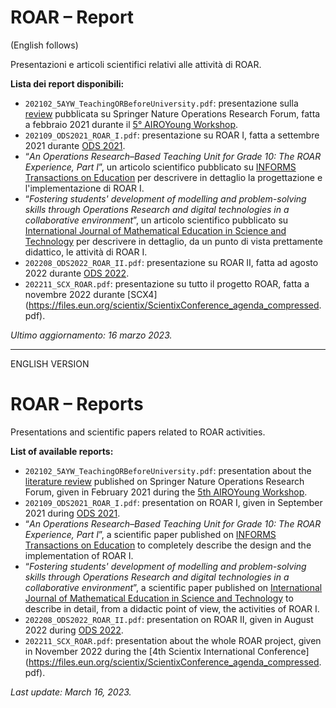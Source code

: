 # ROAR – Report

(English follows)

Presentazioni e articoli scientifici relativi alle attività di ROAR.

**Lista dei report disponibili:**

- `202102_5AYW_TeachingORBeforeUniversity.pdf`: presentazione sulla [review](https://link.springer.com/article/10.1007/s43069-021-00054-3) pubblicata su Springer Nature Operations Research Forum, fatta a febbraio 2021 durante il [5° AIROYoung Workshop](http://opslab.dieti.unina.it/index.php/en/home-eng-2/ayws).
- `202109_ODS2021_ROAR_I.pdf`: presentazione su ROAR I, fatta a settembre 2021 durante [ODS 2021](http://www.airoconference.it/ods2021/).
- “*An Operations Research–Based Teaching Unit for Grade 10: The ROAR Experience, Part I*”, un articolo scientifico pubblicato su [INFORMS Transactions on Education](https://pubsonline.informs.org/doi/10.1287/ited.2022.0271) per descrivere in dettaglio la progettazione e l'implementazione di ROAR I.
- “*Fostering students' development of modelling and problem-solving skills through Operations Research and digital technologies in a collaborative environment*”, un articolo scientifico pubblicato su [International Journal of Mathematical Education in Science and Technology](https://www.tandfonline.com/eprint/VG5NRZHTAPAVRNX2DNUG/full?target=10.1080/0020739X.2022.2115421) per descrivere in dettaglio, da un punto di vista prettamente didattico, le attività di ROAR I.
- `202208_ODS2022_ROAR_II.pdf`: presentazione su ROAR II, fatta ad agosto 2022 durante [ODS 2022](http://www.airoconference.it/ods2022/).
- `202211_SCX_ROAR.pdf`: presentazione su tutto il progetto ROAR, fatta a novembre 2022 durante [SCX4](https://files.eun.org/scientix/ScientixConference_agenda_compressed. pdf).

*Ultimo aggiornamento: 16 marzo 2023.*

--------------------------------------------------------------------------------------
ENGLISH VERSION
# ROAR – Reports

Presentations and scientific papers related to ROAR activities.

**List of available reports:**

- `202102_5AYW_TeachingORBeforeUniversity.pdf`: presentation about the [literature review](https://link.springer.com/article/10.1007/s43069-021-00054-3) published on Springer Nature Operations Research Forum, given in February 2021 during the [5th AIROYoung Workshop](http://opslab.dieti.unina.it/index.php/en/home-eng-2/ayws).
- `202109_ODS2021_ROAR_I.pdf`: presentation on ROAR I, given in September 2021 during [ODS 2021](http://www.airoconference.it/ods2021/).
- “*An Operations Research–Based Teaching Unit for Grade 10: The ROAR Experience, Part I*”, a scientific paper published on [INFORMS Transactions on Education](https://pubsonline.informs.org/doi/10.1287/ited.2022.0271) to completely describe the design and the implementation of ROAR I.
- “*Fostering students' development of modelling and problem-solving skills through Operations Research and digital technologies in a collaborative environment*”, a scientific paper published on [International Journal of Mathematical Education in Science and Technology](https://www.tandfonline.com/eprint/VG5NRZHTAPAVRNX2DNUG/full?target=10.1080/0020739X.2022.2115421) to describe in detail, from a didactic point of view, the activities of ROAR I.
- `202208_ODS2022_ROAR_II.pdf`: presentation on ROAR II, given in August 2022 during [ODS 2022](http://www.airoconference.it/ods2022/).
- `202211_SCX_ROAR.pdf`: presentation about the whole ROAR project, given in November 2022 during the [4th Scientix International Conference](https://files.eun.org/scientix/ScientixConference_agenda_compressed. pdf).

*Last update: March 16, 2023.*
